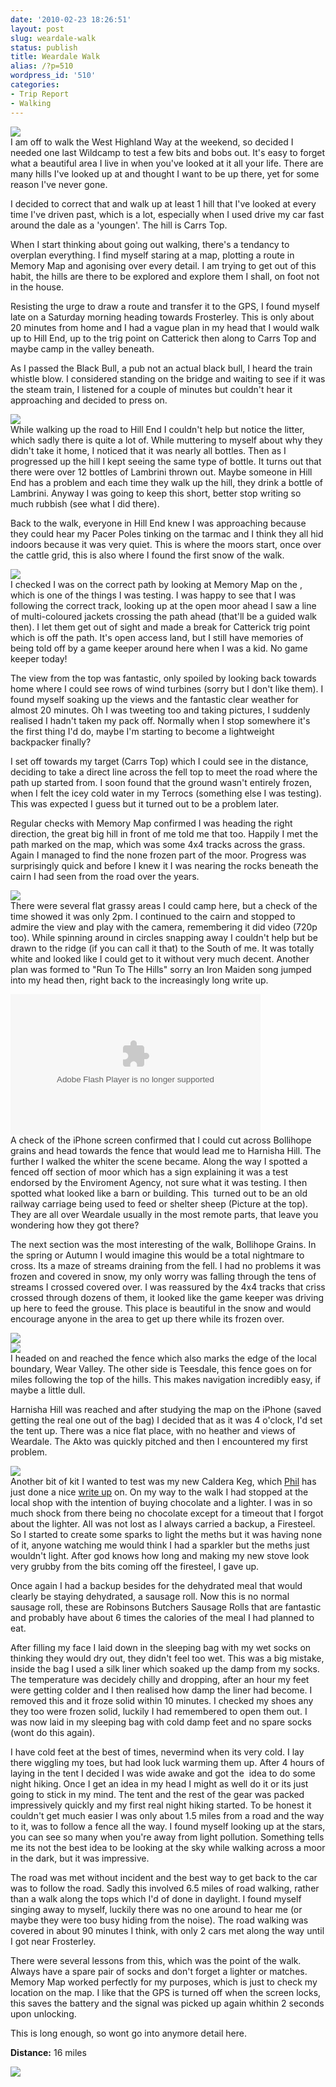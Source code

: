 ```yaml
---
date: '2010-02-23 18:26:51'
layout: post
slug: weardale-walk
status: publish
title: Weardale Walk
alias: /?p=510
wordpress_id: '510'
categories:
- Trip Report
- Walking
---
```


[![](http://dl.dropbox.com/u/2657852/website/images/Carriage.jpg)](http://dl.dropbox.com/u/2657852/website/images/Carriage.jpg)  
I am off to walk the West Highland Way at the weekend, so decided I needed one last Wildcamp to test a few bits and bobs out. It's easy to forget what a beautiful area I live in when you've looked at it all your life. There are many hills I've looked up at and thought I want to be up there, yet for some reason I've never gone.  
<!-- more -->
I decided to correct that and walk up at least 1 hill that I've looked at every time I've driven past, which is a lot, especially when I used drive my car fast around the dale as a 'youngen'. The hill is Carrs Top.  

When I start thinking about going out walking, there's a tendancy to overplan everything. I find myself staring at a map, plotting a route in Memory Map and agonising over every detail. I am trying to get out of this habit, the hills are there to be explored and explore them I shall, on foot not in the house.  

Resisting the urge to draw a route and transfer it to the GPS, I found myself late on a Saturday morning heading towards Frosterley. This is only about 20 minutes from home and I had a vague plan in my head that I would walk up to Hill End, up to the trig point on Catterick then along to Carrs Top and maybe camp in the valley beneath.  

As I passed the Black Bull, a pub not an actual black bull, I heard the train whistle blow. I considered standing on the bridge and waiting to see if it was the steam train, I listened for a couple of minutes but couldn't hear it approaching and decided to press on.  

[![](http://dl.dropbox.com/u/2657852/website/images/Bottles-300x225.jpg)](http://dl.dropbox.com/u/2657852/website/images/Bottles.jpg)  
While walking up the road to Hill End I couldn't help but notice the litter, which sadly there is quite a lot of. While muttering to myself about why they didn't take it home, I noticed that it was nearly all bottles. Then as I progressed up the hill I kept seeing the same type of bottle. It turns out that there were over 12 bottles of Lambrini thrown out. Maybe someone in Hill End has a problem and each time they walk up the hill, they drink a bottle of Lambrini. Anyway I was going to keep this short, better stop writing so much rubbish (see what I did there).  

Back to the walk, everyone in Hill End knew I was approaching because they could hear my Pacer Poles tinking on the tarmac and I think they all hid indoors because it was very quiet. This is where the moors start, once over the cattle grid, this is also where I found the first snow of the walk.  

[![](http://dl.dropbox.com/u/2657852/website/images/Hill-End-Snow.jpg)](http://dl.dropbox.com/u/2657852/website/images/Hill-End-Snow.jpg)  
I checked I was on the correct path by looking at Memory Map on the , which is one of the things I was testing. I was happy to see that I was following the correct track, looking up at the open moor ahead I saw a line of multi-coloured jackets crossing the path ahead (that'll be a guided walk then). I let them get out of sight and made a break for Catterick trig point which is off the path. It's open access land, but I still have memories of being told off by a game keeper around here when I was a kid. No game keeper today!  

The view from the top was fantastic, only spoiled by looking back towards home where I could see rows of wind turbines (sorry but I don't like them). I found myself soaking up the views and the fantastic clear weather for almost 20 minutes. Oh I was tweeting too and taking pictures, I suddenly realised I hadn't taken my pack off. Normally when I stop somewhere it's the first thing I'd do, maybe I'm starting to become a lightweight backpacker finally?  

I set off towards my target (Carrs Top) which I could see in the distance, deciding to take a direct line across the fell top to meet the road where the path up started from. I soon found that the ground wasn't entirely frozen, when I felt the icey cold water in my Terrocs (something else I was testing). This was expected I guess but it turned out to be a problem later.  

Regular checks with Memory Map confirmed I was heading the right direction, the great big hill in front of me told me that too. Happily I met the path marked on the map, which was some 4x4 tracks across the grass. Again I managed to find the none frozen part of the moor. Progress was surprisingly quick and before I knew it I was nearing the rocks beneath the cairn I had seen from the road over the years.  

[![](http://dl.dropbox.com/u/2657852/website/images/Below-Carrs-Top.jpg)](http://dl.dropbox.com/u/2657852/website/images/Below-Carrs-Top.jpg)  
There were several flat grassy areas I could camp here, but a check of the time showed it was only 2pm. I continued to the cairn and stopped to admire the view and play with the camera, remembering it did video (720p too). While spinning around in circles snapping away I couldn't help but be drawn to the ridge (if you can call it that) to the South of me. It was totally white and looked like I could get to it without very much decent. Another plan was formed to "Run To The Hills" sorry an Iron Maiden song jumped into my head then, right back to the increasingly long write up.  

<embed type="application/x-shockwave-flash" src="http://www.flickr.com/apps/video/stewart.swf?v=71377" bgcolor="#000000" allowfullscreen="true" flashvars="intl_lang=en-us&#038;photo_secret=76c6ee3e7d&#038;photo_id=4376362988&#038;hd_default=false" height="225" width="400"></embed>  
A check of the iPhone screen confirmed that I could cut across Bollihope grains and head towards the fence that would lead me to Harnisha Hill. The further I walked the whiter the scene became. Along the way I spotted a fenced off section of moor which has a sign explaining it was a test endorsed by the Enviroment Agency, not sure what it was testing. I then spotted what looked like a barn or building. This  turned out to be an old railway carriage being used to feed or shelter sheep (Picture at the top). They are all over Weardale usually in the most remote parts, that leave you wondering how they got there?  

The next section was the most interesting of the walk, Bollihope Grains. In the spring or Autumn I would imagine this would be a total nightmare to cross. Its a maze of streams draining from the fell. I had no problems it was frozen and covered in snow, my only worry was falling through the tens of streams I crossed covered over. I was reassured by the 4x4 tracks that criss crossed through dozens of them, it looked like the game keeper was driving up here to feed the grouse. This place is beautiful in the snow and would encourage anyone in the area to get up there while its frozen over.  

[![](http://dl.dropbox.com/u/2657852/website/images/Grains.jpg)](http://dl.dropbox.com/u/2657852/website/images/Grains.jpg)  
[![](http://dl.dropbox.com/u/2657852/website/images/Grains-2.jpg)](http://dl.dropbox.com/u/2657852/website/images/Grains-2.jpg)  
I headed on and reached the fence which also marks the edge of the local boundary, Wear Valley. The other side is Teesdale, this fence goes on for miles following the top of the hills. This makes navigation incredibly easy, if maybe a little dull.  

Harnisha Hill was reached and after studying the map on the iPhone (saved getting the real one out of the bag) I decided that as it was 4 o'clock, I'd set the tent up. There was a nice flat place, with no heather and views of Weardale. The Akto was quickly pitched and then I encountered my first problem.  

[![](http://dl.dropbox.com/u/2657852/website/images/Fence.jpg)](http://dl.dropbox.com/u/2657852/website/images/Fence.jpg)  
Another bit of kit I wanted to test was my new Caldera Keg, which [Phil](http://phil-turner.net/) has just done a nice [write up](http://phil-turner.net/?p=697) on. On my way to the walk I had stopped at the local shop with the intention of buying chocolate and a lighter. I was in so much shock from there being no chocolate except for a timeout that I forgot about the lighter. All was not lost as I always carried a backup, a Firesteel. So I started to create some sparks to light the meths but it was having none of it, anyone watching me would think I had a sparkler but the meths just wouldn't light. After god knows how long and making my new stove look very grubby from the bits coming off the firesteel, I gave up.  

Once again I had a backup besides for the dehydrated meal that would clearly be staying dehydrated, a sausage roll. Now this is no normal sausage roll, these are Robinsons Butchers Sausage Rolls that are fantastic and probably have about 6 times the calories of the meal I had planned to eat.  

After filling my face I laid down in the sleeping bag with my wet socks on thinking they would dry out, they didn't feel too wet. This was a big mistake, inside the bag I used a silk liner which soaked up the damp from my socks. The temperature was decidely chilly and dropping, after an hour my feet were getting colder and I then realised how damp the liner had become. I removed this and it froze solid within 10 minutes. I checked my shoes any they too were frozen solid, luckily I had remembered to open them out. I was now laid in my sleeping bag with cold damp feet and no spare socks (wont do this again).  

I have cold feet at the best of times, nevermind when its very cold. I lay there wiggling my toes, but had look luck warming them up. After 4 hours of laying in the tent I decided I was wide awake and got the  idea to do some night hiking. Once I get an idea in my head I might as well do it or its just going to stick in my mind. The tent and the rest of the gear was packed impressively quickly and my first real night hiking started. To be honest it couldn't get much easier I was only about 1.5 miles from a road and the way to it, was to follow a fence all the way. I found myself looking up at the stars, you can see so many when you're away from light pollution. Something tells me its not the best idea to be looking at the sky while walking across a moor in the dark, but it was impressive.  

The road was met without incident and the best way to get back to the car was to follow the road. Sadly this involved 6.5 miles of road walking, rather than a walk along the tops which I'd of done in daylight. I found myself singing away to myself, luckily there was no one around to hear me (or maybe they were too busy hiding from the noise). The road walking was covered in about 90 minutes I think, with only 2 cars met along the way until I got near Frosterley.  

There were several lessons from this, which was the point of the walk. Always have a spare pair of socks and don't forget a lighter or matches. Memory Map worked perfectly for my purposes, which is just to check my location on the map. I like that the GPS is turned off when the screen locks, this saves the battery and the signal was picked up again whithin 2 seconds upon unlocking.  

This is long enough, so wont go into anymore detail here.  

**Distance:** 16 miles  

[![](http://dl.dropbox.com/u/2657852/website/images/Map-300x209.jpg)](http://dl.dropbox.com/u/2657852/website/images/Map.jpg)
